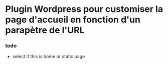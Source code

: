 # Plugin Wordpress pour customiser la page d'accueil en fonction d'un parapètre de l'URL
### todo
- select if this is home or static page